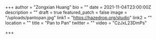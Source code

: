 +++
author = "Zongxian Huang"
bio = ""
date = 2021-11-04T23:00:00Z
description = ""
draft = true
featured_patch = false
image = "/uploads/pantopan.jpg"
link1 = "https://hazedrop.org/studio"
link2 = ""
location = ""
title = "Pan to Pan"
twitter = ""
video = "CzJxL23DmPs"

+++
